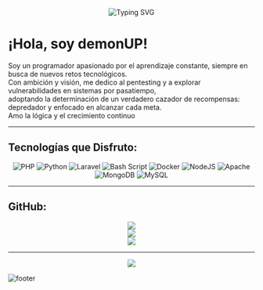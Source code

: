 <!-- Encabezado con efecto "typing" -->
<div align="center">
  <img src="https://readme-typing-svg.demolab.com?font=Fira+Code&size=32&duration=2800&pause=500&color=F70000&center=true&vCenter=true&width=435&lines=Bienvenido+a+mi+perfil!" alt="Typing SVG" />
</div>

# ¡Hola, soy demonUP!
Soy un programador apasionado por el aprendizaje constante, siempre en busca de nuevos retos tecnológicos.  <br>
Con ambición y visión, me dedico al pentesting y a explorar vulnerabilidades en sistemas por pasatiempo,  <br>
adoptando la determinación de un verdadero cazador de recompensas: depredador y enfocado en alcanzar cada meta.  <br>
Amo la lógica y el crecimiento continuo

---

## Tecnologías que Disfruto:
<div align="center">

![PHP](https://img.shields.io/badge/php-%23777BB4.svg?style=for-the-badge&logo=php&logoColor=white) 
![Python](https://img.shields.io/badge/python-3670A0?style=for-the-badge&logo=python&logoColor=white)
![Laravel](https://img.shields.io/badge/laravel-%23FF2D20.svg?style=for-the-badge&logo=laravel&logoColor=white) 
![Bash Script](https://img.shields.io/badge/bash_script-%23121011.svg?style=for-the-badge&logo=gnu-bash&logoColor=white) 
![Docker](https://img.shields.io/badge/docker-%230db7ed.svg?style=for-the-badge&logo=docker&logoColor=white) 
![NodeJS](https://img.shields.io/badge/node.js-6DA55F?style=for-the-badge&logo=node.js&logoColor=white) 
![Apache](https://img.shields.io/badge/apache-%23D42029.svg?style=for-the-badge&logo=apache&logoColor=white) 
![MongoDB](https://img.shields.io/badge/MongoDB-%234ea94b.svg?style=for-the-badge&logo=mongodb&logoColor=white) 
![MySQL](https://img.shields.io/badge/mysql-4479A1.svg?style=for-the-badge&logo=mysql&logoColor=white)

</div>

---

## GitHub:
<div align="center">

![](https://github-readme-stats.vercel.app/api?username=DemonUP&theme=shadow_red&hide_border=false&include_all_commits=true&count_private=false)<br/>
![](https://nirzak-streak-stats.vercel.app/?user=DemonUP&theme=shadow_red&hide_border=false)<br/>
![](https://github-readme-stats.vercel.app/api/top-langs/?username=DemonUP&theme=shadow_red&hide_border=false&include_all_commits=true&count_private=false&layout=compact)

</div>

---

<div align="center">

[![](https://visitcount.itsvg.in/api?id=DemonUP&icon=0&color=0)](https://visitcount.itsvg.in)

</div>

![footer](https://capsule-render.vercel.app/api?type=soft&color=F70000&height=80&section=footer)
<!-- Proudly created with GPRM ( https://gprm.itsvg.in ) -->

